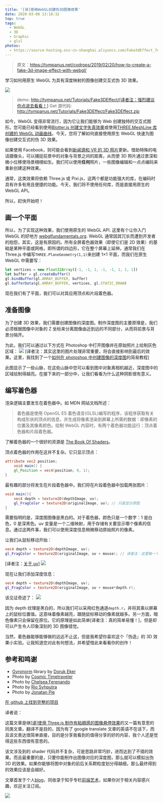 ```yaml
---
title: '[译]使用WebGL创建伪3D图像效果'
date: 2020-03-08 13:18:32
top: true
tags:
  - WebGL
  - 3D
  - Graphic
  - glsl
photos:
  - https://source-hosting.oss-cn-shanghai.aliyuncs.com/Fake3dEffect_featured.jpg
---
```


> 原文：https://tympanus.net/codrops/2019/02/20/how-to-create-a-fake-3d-image-effect-with-webgl/

学习如何用原生 WebGL 为具有深度映射的图像创建交互式伪 3D 效果。

![](https://source-hosting.oss-cn-shanghai.aliyuncs.com/Fake3dEffect_featured.jpg)

> demo: http://tympanus.net/Tutorials/Fake3DEffect/[译者注：强烈建议你点进去看看！]
> Get 源代码: http://tympanus.net/Tutorials/Fake3DEffect/Fake3DEffect.zip

如今，WebGL 变得非常流行，因为它让我们能够为 Web 创建独特的交互式图形。您可能已经看到使用[Blotter.js 创建文字失真效果](https://tympanus.net/codrops/2019/02/06/text-distortion-effects-using-blotter-js/)或使用[THREE.MeshLine 库创建的 WebGL 动画曲线](https://tympanus.net/codrops/2019/01/08/animated-mesh-lines/)。今天，您将了解如何直接使用原生 WebGL 快速为图像创建交互式的伪 3D 效果。

如果使用 Facebook，则可能会看到[新闻源和 VR 的 3D 照片](https://facebook360.fb.com/2018/10/11/3d-photos-now-rolling-out-on-facebook-and-in-vr/)更新。借助特殊的电话摄像头，可以捕捉前景中的对象与背景之间的距离，从而使 3D 照片通过景深和微小位移使场景栩栩如生。我们可以使用**任何**照片，一些图像编辑和一点点编码来重新创建这种效果。

通常，这类效果将依赖 Three.js 或 Pixi.js，这两个都是功能强大的库，在编码时具有许多有用且便捷的功能。今天，我们将不使用任何库，而是直接用原生的 WebGL API。

所以，赶快开始吧！

## 画一个平面

所以，为了实现这种效果，我们使用原生的 WebGL API. 这里有个让你入门 WebGL 的好地方 [webglfundamentals.org](https://webglfundamentals.org/). WebGL 通常因其冗长而遭到开发者的抱怨，其实，这是有原因的。所有全屏着色器效果（即使它们是 2D 效果）的基础是某种平面或网格，即所谓的四边形，它在整个屏幕上延伸。通常我们在 Three.js 中编写`THREE.PlaneGeometry(1,1)`来创建 1×1 平面，而我们在原生 WebGL 中需要写：

```js
let vertices = new Float32Array([-1, -1, 1, -1, -1, 1, 1, 1])
let buffer = gl.createBuffer()
gl.bindBuffer(gl.ARRAY_BUFFER, buffer)
gl.bufferData(gl.ARRAY_BUFFER, vertices, gl.STATIC_DRAW)
```

现在我们有了平面，我们可以对其应用顶点和片段着色器。

## 准备图像

为了创建 3D 效果，我们需要创建图像的深度图。制作深度图的主要原理是，我们必须根据图像中对象的 Z 坐标来分离图像由近到远的不同部分，从而将前景与背景分隔开。

为此，我们可以通过以下方式在 Photoshop 中打开图像并在原始照片上绘制灰色区域：
![](https://source-hosting.oss-cn-shanghai.aliyuncs.com/fake3d_01.gif)
[译者注：其实这里的图片处理非常重要，将会直接影响到最后的效果。这里，我找到了一个[如何在 photoshop 中创建图像的深度图](https://www.google.com/url?sa=t&rct=j&q=&esrc=s&source=web&cd=1&cad=rja&uact=8&ved=2ahUKEwjXkpWAroroAhVLL6YKHftmBMkQwqsBMAB6BAgKEAQ&url=https%3A%2F%2Fwww.youtube.com%2Fwatch%3Fv%3DLQ0RuWf-J1k&usg=AOvVaw2aUR2TWSNuh9NvqC3xLrML)的简易教程]

此图显示了一些山脉，在这些山脉中您可以看到图中对象离相机越近，深度图中的区域绘制得越亮。在接下来的一部分中，让我们看看为什么这种阴影很有意义。

## 编写着色器

渲染逻辑主要发生在着色器中。如 MDN 网站文档所述：

> 着色器是使用 OpenGL ES 着色语言(GLSL)编写的程序，该程序获取有关构成形状的顶点的信息，并生成将像素渲染到屏幕上所需的数据：即像素的位置及其像素颜色。绘制 WebGL 内容时，有两个着色器功能运行：顶点着色器和片段着色器。

了解着色器的一个很好的资源是 [The Book Of Shaders](https://thebookofshaders.com/)。

顶点着色器的作用在这并不复杂。它只显示顶点：

```glsl
attribute vec2 position;
    void main() {
    gl_Position = vec4(position, 0, 1);
}
```

最有趣的部分将发生在片段着色器中。我们将在片段着色器中加载两张图片：

```glsl
void main(){
    vec4 depth = texture2D(depthImage, uv);
    gl_FragColor = texture2D(originalImage, uv); // 只是显示原图
}
```

需要指明的是，深度图图像是黑白的。对于着色器，颜色只是一个数字：1 是白色，0 是深黑色。uv 变量是一个二维映射，用于存储有关要显示哪个像素的信息。通过这两件事，我们可以使用深度信息稍微移动原始照片的像素。

让我们从鼠标移动开始：

```glsl
vec4 depth = texture2D(depthImage, uv);
gl_FragColor = texture2D(originalImage, uv + mouse); // 译者注：这里每一个顶点的位移都是完全相同的
```

[译者注：[关于 uv](http://wiki.winamp.com/wiki/Pixel_Shader_Basics#UV_Coordinates)]
![](https://source-hosting.oss-cn-shanghai.aliyuncs.com/fake3d_002.gif)

现在让我们添加深度信息：

```glsl
vec4 depth = texture2D(depthImage, uv);
gl_FragColor = texture2D(originalImage, uv + mouse*depth.r);
```

该见证奇迹了：
![](https://source-hosting.oss-cn-shanghai.aliyuncs.com/fake3d_03.gif)

因为 depth 纹理是黑白的，所以我们可以采用红色通道`depth.r`，并将其乘以屏幕上的鼠标位置值。这意味着像素越亮，跟随鼠标移动的像素就越多。另一方面，暗色像素只会保留在原位。它的原理是如此简单[译者注：真的简单易懂！]，但是却可以产生令人印象深刻的 3D 图像错觉。

当然，着色器能够能够做的远远不止这，但是我希望你喜欢这个「伪造」的 3D 效果小实验。让我知道您对此有何想法，并希望借此来看看你的创作！

## 参考和鸣谢

- [Gyronorm](https://github.com/dorukeker/gyronorm.js/) library by [Doruk Eker](http://dorukeker.com/)
- Photo by [Cosmic Timetraveler](https://unsplash.com/photos/YK_8mABhrtc)
- Photo by [Chelsea Ferenando](https://unsplash.com/photos/WJRZNL7rDF8)
- Photo by [Rio Syhputra](https://unsplash.com/photos/JnOHvMgw_Jo)
- Photo by [Jonatan Pie](https://unsplash.com/photos/3l3RwQdHRHg)

[在 github 上找到完整的项目](https://github.com/akella/fake3d)

译者说：

这篇文章是继[[译]使用 Three.js 制作有粘稠感的图像悬停效果](http://www.randomyang.top/2019/11/02/译-使用Three-js制作Gooey图像悬停效果/)的又一篇有意思的同类文章。翻译不是目的，因为有了 google translate 文章的英语不在话下，而且该文表达很简单直接，目的是分享我看到的值得分享的好的内容，我个人还是觉得这些东西很有意思的。

该文涉及到的 shader 代码并不复杂，可是思路非常巧妙，进而达到了不错的效果。而且最重要的是，只要你能制作出图像对应的深度图，那么就可以模拟出伪 3D 的效果。如果你能够将图中对象的前后关系颗粒度划分得越细，那么最终得到的效果应该是会越好。

文章首发于个人[blog](http://randomyang.top/2020/03/08/译-使用WebGL创建伪3D图像效果/)，同收录于知乎专栏[前端艺术](https://zhuanlan.zhihu.com/c_1109036567154388992)，如果你对于相关内容感兴趣，欢迎关注订阅。

![](https://source-hosting.oss-cn-shanghai.aliyuncs.com/article-tail@3x.png)
